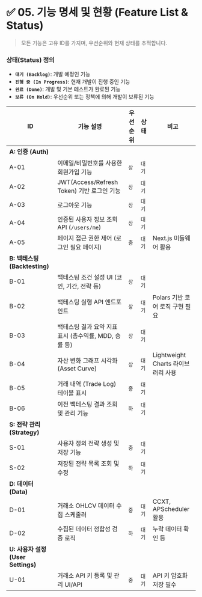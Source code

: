 # ✅ 05. 기능 명세 및 현황 (Feature List & Status)

> 모든 기능은 고유 ID를 가지며, 우선순위와 현재 상태를 추적합니다.

### 상태(Status) 정의

- **`대기 (Backlog)`**: 개발 예정인 기능
- **`진행 중 (In Progress)`**: 현재 개발이 진행 중인 기능
- **`완료 (Done)`**: 개발 및 기본 테스트가 완료된 기능
- **`보류 (On Hold)`**: 우선순위 또는 정책에 의해 개발이 보류된 기능

| ID                                 | 기능 설명                                             | 우선순위 | 상태   | 비고                               |
| ---------------------------------- | ----------------------------------------------------- | -------- | ------ | ---------------------------------- |
| **A: 인증 (Auth)**                 |                                                       |          |        |                                    |
| A-01                               | 이메일/비밀번호를 사용한 회원가입 기능                | `상`     | `대기` |                                    |
| A-02                               | JWT(Access/Refresh Token) 기반 로그인 기능            | `상`     | `대기` |                                    |
| A-03                               | 로그아웃 기능                                         | `상`     | `대기` |                                    |
| A-04                               | 인증된 사용자 정보 조회 API (`/users/me`)             | `상`     | `대기` |                                    |
| A-05                               | 페이지 접근 권한 제어 (로그인 필요 페이지)            | `중`     | `대기` | Next.js 미들웨어 활용              |
| **B: 백테스팅 (Backtesting)**      |                                                       |          |        |                                    |
| B-01                               | 백테스팅 조건 설정 UI (코인, 기간, 전략 등)           | `상`     | `대기` |                                    |
| B-02                               | 백테스팅 실행 API 엔드포인트                          | `상`     | `대기` | Polars 기반 코어 로직 구현 필요    |
| B-03                               | 백테스팅 결과 요약 지표 표시 (총수익률, MDD, 승률 등) | `상`     | `대기` |                                    |
| B-04                               | 자산 변화 그래프 시각화 (Asset Curve)                 | `상`     | `대기` | Lightweight Charts 라이브러리 사용 |
| B-05                               | 거래 내역 (Trade Log) 테이블 표시                     | `중`     | `대기` |                                    |
| B-06                               | 이전 백테스팅 결과 조회 및 관리 기능                  | `하`     | `대기` |                                    |
| **S: 전략 관리 (Strategy)**        |                                                       |          |        |                                    |
| S-01                               | 사용자 정의 전략 생성 및 저장 기능                    | `중`     | `대기` |                                    |
| S-02                               | 저장된 전략 목록 조회 및 수정                         | `하`     | `대기` |                                    |
| **D: 데이터 (Data)**               |                                                       |          |        |                                    |
| D-01                               | 거래소 OHLCV 데이터 수집 스케줄러                     | `중`     | `대기` | CCXT, APScheduler 활용             |
| D-02                               | 수집된 데이터 정합성 검증 로직                        | `하`     | `대기` | 누락 데이터 확인 등                |
| **U: 사용자 설정 (User Settings)** |                                                       |          |        |                                    |
| U-01                               | 거래소 API 키 등록 및 관리 UI/API                     | `중`     | `대기` | API 키 암호화 저장 필수            |

